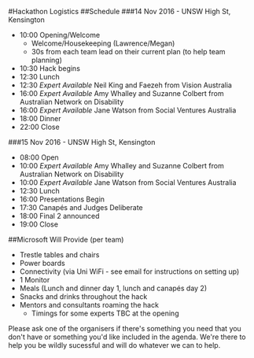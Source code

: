 #Hackathon Logistics
##Schedule
###14 Nov 2016 - UNSW High St, Kensington
- 10:00 Opening/Welcome
  - Welcome/Housekeeping (Lawrence/Megan)
  - 30s from each team lead on their current plan (to help team planning)
- 10:30 Hack begins
- 12:30 Lunch
- 12:30 *Expert Available* Neil King and Faezeh from Vision Australia
- 16:00 *Expert Available* Amy Whalley and Suzanne Colbert from Australian Network on Disability
- 16:00 *Expert Available* Jane Watson from Social Ventures Australia
- 18:00 Dinner
- 22:00 Close 

###15 Nov 2016 - UNSW High St, Kensington
- 08:00 Open
- 10:00 *Expert Available* Amy Whalley and Suzanne Colbert from Australian Network on Disability
- 10:00 *Expert Available* Jane Watson from Social Ventures Australia
- 12:30 Lunch
- 16:00 Presentations Begin
- 17:30 Canapés and Judges Deliberate
- 18:00 Final 2 announced
- 19:00 Close

##Microsoft Will Provide (per team)
- Trestle tables and chairs
- Power boards
- Connectivity (via Uni WiFi - see email for instructions on setting up)
- 1 Monitor
- Meals (Lunch and dinner day 1, lunch and canapés day 2)
- Snacks and drinks throughout the hack
- Mentors and consultants roaming the hack
  - Timings for some experts TBC at the opening  

Please ask one of the organisers if there's something you need that you don't have or something you'd like included in the agenda. We're there to help you be wildly sucessful and will do whatever we can to help.

